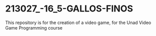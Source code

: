 # 213027_-16_5-GALLOS-FINOS
This repository is for the creation of a video game, for the Unad Video Game Programming course

